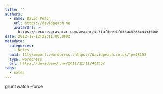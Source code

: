 ```yaml
---
title: ''
authors:
  - name: David Peach
    url: https://davidpeach.me
    avatarUrl: >-
      https://secure.gravatar.com/avatar/4d7faf5eee1f055a85788c44936b8995eaab6dfb004e7854ec747ccb272e91ee?s=96&d=mm&r=g
date: 2012-12-12T22:11:00.000Z
metadata:
  categories:
    - Notes
  uuid: 11ty/import::wordpress::https://davidpeach.co.uk/?p=48153
  type: wordpress
  url: https://davidpeach.me/2012/12/12/48153/
tags:
  - notes
---
```

grunt watch –force